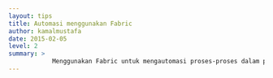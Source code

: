 ```yaml
---
layout: tips
title: Automasi menggunakan Fabric
author: kamalmustafa
date: 2015-02-05
level: 2
summary: >
            Menggunakan Fabric untuk mengautomasi proses-proses dalam pembangunan aplikasi.
---
```


